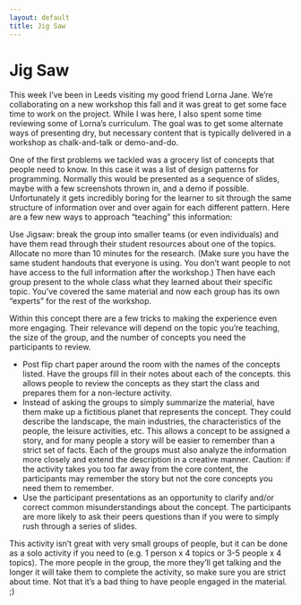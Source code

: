 ```yaml
---
layout: default
title: Jig Saw 
---
```


# Jig Saw

This week I’ve been in Leeds visiting my good friend Lorna Jane. We’re collaborating on a new workshop this fall and it was great to get some face time to work on the project. While I was here, I also spent some time reviewing some of Lorna’s curriculum. The goal was to get some alternate ways of presenting dry, but necessary content that is typically delivered in a workshop as chalk-and-talk or demo-and-do.

One of the first problems we tackled was a grocery list of concepts that people need to know. In this case it was a list of design patterns for programming. Normally this would be presented as a sequence of slides, maybe with a few screenshots thrown in, and a demo if possible. Unfortunately it gets incredibly boring for the learner to sit through the same structure of information over and over again for each different pattern. Here are a few new ways to approach “teaching” this information:

Use Jigsaw: break the group into smaller teams (or even individuals) and have them read through their student resources about one of the topics. Allocate no more than 10 minutes for the research. (Make sure you have the same student handouts that everyone is using. You don’t want people to not have access to the full information after the workshop.) Then have each group present to the whole class what they learned about their specific topic. You’ve covered the same material and now each group has its own “experts” for the rest of the workshop.

Within this concept there are a few tricks to making the experience even more engaging. Their relevance will depend on the topic you’re teaching, the size of the group, and the number of concepts you need the participants to review.

- Post flip chart paper around the room with the names of the concepts listed. Have the groups fill in their notes about each of the concepts. this allows people to review the concepts as they start the class and prepares them for a non-lecture activity.
- Instead of asking the groups to simply summarize the material, have them make up a fictitious planet that represents the concept. They could describe the landscape, the main industries, the characteristics of the people, the leisure activities, etc. This allows a concept to be assigned a story, and for many people a story will be easier to remember than a strict set of facts. Each of the groups must also analyze the information more closely and extend the description in a creative manner. Caution: if the activity takes you too far away from the core content, the participants may remember the story but not the core concepts you need them to remember.
- Use the participant presentations as an opportunity to clarify and/or correct common misunderstandings about the concept. The participants are more likely to ask their peers questions than if you were to simply rush through a series of slides.

This activity isn’t great with very small groups of people, but it can be done as a solo activity if you need to (e.g. 1 person x 4 topics or 3-5 people x 4 topics). The more people in the group, the more they’ll get talking and the longer it will take them to complete the activity, so make sure you are strict about time. Not that it’s a bad thing to have people engaged in the material. ;)
